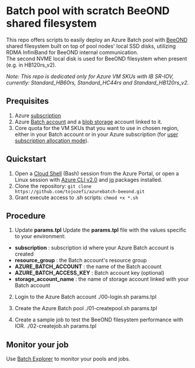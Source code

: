 # Batch pool with scratch BeeOND shared filesystem
This repo offers scripts to easily deploy an Azure Batch pool with [BeeOND](https://www.beegfs.io/wiki/BeeOND) shared filesystem built on top of pool nodes' local SSD disks, utilizing RDMA InfiniBand for BeeOND internal communication.  
The second NVME local disk is used for BeeOND filesystem when present (e.g. in HB120rs_v2).

*Note: This repo is dedicated only for Azure VM SKUs with IB SR-IOV, currently: Standard_HB60rs, Standard_HC44rs and Standard_HB120rs_v2.*

## Prequisites
1. Azure [subscription](https://azure.microsoft.com/en-us/) 
1. Azure [Batch account](https://azure.microsoft.com/en-us/services/batch/) and a [blob storage](https://azure.microsoft.com/en-us/services/storage/blobs/) account linked to it. 
2. Core quota for the VM SKUs that you want to use in chosen region, either in your Batch account or in your Azure subscription (for [user subscription allocation mode](https://docs.microsoft.com/en-us/azure/batch/batch-account-create-portal#additional-configuration-for-user-subscription-mode)).

## Quickstart
1. Open a [Cloud Shell](https://docs.microsoft.com/en-us/azure/cloud-shell/overview) (Bash) session from the Azure Portal, or open a Linux session with [Azure CLI v2.0](https://docs.microsoft.com/en-us/cli/azure/?view=azure-cli-latest) and [jq](https://stedolan.github.io/jq) packages installed.
2. Clone the repository: `git clone https://github.com/tojozefi/azurebatch-beeond.git`
3. Grant execute access to .sh scripts: `chmod +x *.sh`

## Procedure
1. Update **params.tpl**
Update the **params.tpl** file with the values specific to your environment:
* **subscription** : subscription id where your Azure Batch account is created
* **resource_group** : the Batch account's resource group 
* **AZURE_BATCH_ACCOUNT** : the name of the Batch account
* **AZURE_BATCH_ACCESS_KEY** : Batch account key (optional)
* **storage_account_name** : the name of storage account linked with your Batch account

2. Login to the Azure Batch account
    ./00-login.sh params.tpl

3. Create the Azure Batch pool
    ./01-createpool.sh params.tpl

4. Create a sample job to test the BeeOND filesystem performance with IOR.
    ./02-createjob.sh params.tpl


## Monitor your job
Use [Batch Explorer](https://azure.github.io/BatchExplorer/) to monitor your pools and jobs. 
